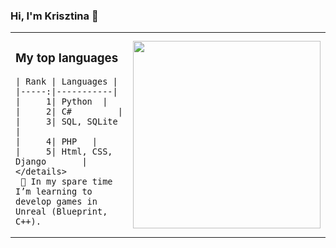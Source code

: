 ### Hi, I'm Krisztina 👋


<table>
  <td style="border: none">
      <h3>My top languages</h3>

    | Rank | Languages |
    |-----:|-----------|
    |     1| Python  |
    |     2| C#         |
    |     3| SQL, SQLite       |
    |     4| PHP   |
    |     5| Html, CSS, Django       |
    </details>
     🌱 In my spare time I’m learning to develop games in Unreal (Blueprint, C++).
  </td>
<td style="border: none">
  <div id="header" align="right">
    <img src="https://user-images.githubusercontent.com/82880530/216677082-83024438-194c-4567-bd71-86839d59232f.png" {width=30px height=300px}/>

</table>
